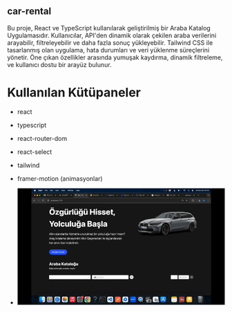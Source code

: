 ## car-rental

Bu proje, React ve TypeScript kullanılarak geliştirilmiş bir Araba Katalog Uygulamasıdır. Kullanıcılar, API'den dinamik olarak çekilen araba verilerini arayabilir, filtreleyebilir ve daha fazla sonuç yükleyebilir. Tailwind CSS ile tasarlanmış olan uygulama, hata durumları ve veri yüklenme süreçlerini yönetir. Öne çıkan özellikler arasında yumuşak kaydırma, dinamik filtreleme, ve kullanıcı dostu bir arayüz bulunur.



# Kullanılan Kütüpaneler
- react
- typescript
- react-router-dom
- react-select
- tailwind
- framer-motion (animasyonlar)


- <img src="/public/screen.gif"/>